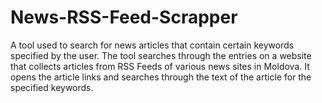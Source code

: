 # News-RSS-Feed-Scrapper
A tool used to search for news articles that contain certain keywords specified by the user.
The tool searches through the entries on a website that collects articles from RSS Feeds of various news sites in Moldova. It opens the article links and searches through the text of the article for the specified keywords.
